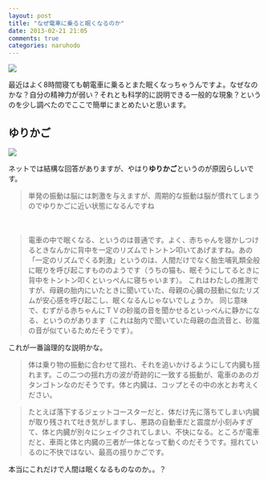 ```yaml
---
layout: post
title: "なぜ電車に乗ると眠くなるのか"
date: 2013-02-21 21:05
comments: true
categories: naruhodo
---
```


![](http://cdn.kinopyo.com/images/sleepy_on_the_train.jpg)

最近はよく8時間寝ても朝電車に乗るとまた眠くなっちゃうんですよ。なぜなのかな？自分の精神力が弱い？それとも科学的に説明できる一般的な現象？というのを少し調べたのでここで簡単にまとめたいと思います。

## ゆりかご

![](http://cdn.kinopyo.com/images/yurikago.jpg)

ネットでは結構な回答がありますが、やはり**ゆりかご**というのが原因らしいです。

> 単発の振動は脳には刺激を与えますが、周期的な振動は脳が慣れてしまうのでゆりかごに近い状態になるんですね

　
> 電車の中で眠くなる、というのは普通です。よく、赤ちゃんを寝かしつけるときなんかに背中を一定のリズムでトントン叩いてあげますね。あの「一定のリズムでくる刺激」というのは、人間だけでなく胎生哺乳類全般に眠りを呼び起こすもののようです（うちの猫も、眠そうにしてるときに背中をトントン叩くといっぺんに寝ちゃいます）。
これはわたしの推測ですが、母親の胎内にいたときに聞いていた、母親の心臓の鼓動に似たリズムが安心感を呼び起こし、眠くなるんじゃないでしょうか。
同じ意味で、むずがる赤ちゃんにＴＶの砂嵐の音を聞かせるといっぺんに静かになる、というのがあります（これは胎内で聞いていた母親の血流音と、砂嵐の音が似ているためだそうです）。

これが一番論理的な説明かな。

> 体は乗り物の振動に合わせて揺れ、それを追いかけるようにして内臓も揺れます。この二つの揺れ方の波が奇跡的に一致する振動が、電車のあのガタンゴトンなのだそうです。体と内臓は、コップとその中の水とお考えください。

> たとえば落下するジェットコースターだと、体だけ先に落ちてしまい内臓が取り残されて吐き気がしますし、悪路の自動車だと震度が小刻みすぎて、体と内臓が別々にシェイクされてしまい、不快になる。ところが電車だと、車両と体と内臓の三者が一体となって動くのだそうです。揺れているのに不快ではない、最高の揺りかごです。

本当にこれだけで人間は眠くなるものなのか。。？